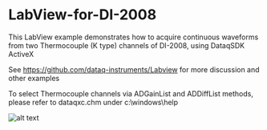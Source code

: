 # LabView-for-DI-2008

This LabView example demonstrates how to acquire continuous waveforms from two Thermocouple (K type) channels of DI-2008, using DataqSDK ActiveX 

See https://github.com/dataq-instruments/Labview for more discussion and other examples

To select Thermocouple channels via ADGainList and ADDiffList methods, please refer to dataqxc.chm under c:\windows\help 

![alt text](https://www.dataq.com/resources/repository/labview2008.gif "ScreenCapture by LICECap")
